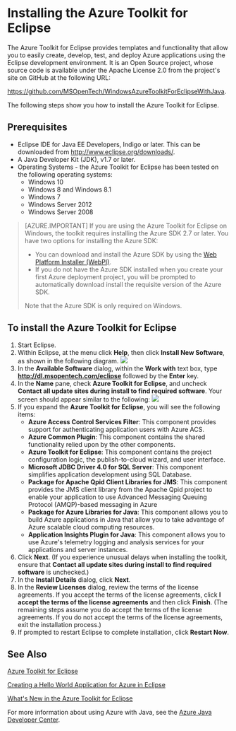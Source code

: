 <properties
    pageTitle="Installing the Azure Toolkit for Eclipse"
    description="Learn hot to install the Azure Toolkit for Eclipse."
    services=""
    documentationCenter="java"
    authors="rmcmurray"
    manager="wpickett"
    editor=""/>

<tags
    ms.service="multiple"
    ms.workload="na"
    ms.tgt_pltfrm="multiple"
    ms.devlang="Java"
    ms.topic="article"
    ms.date="11/19/2015" 
    ms.author="robmcm"/>

<!-- Legacy MSDN URL = https://msdn.microsoft.com/library/azure/hh690946.aspx -->

# Installing the Azure Toolkit for Eclipse #

The Azure Toolkit for Eclipse provides templates and functionality that allow you to easily create, develop, test, and deploy Azure applications using the Eclipse development environment. It is an Open Source project, whose source code is available under the Apache License 2.0 from the project's site on GitHub at the following URL:

<https://github.com/MSOpenTech/WindowsAzureToolkitForEclipseWithJava>.

The following steps show you how to install the Azure Toolkit for Eclipse.

## Prerequisites ##

* Eclipse IDE for Java EE Developers, Indigo or later. This can be downloaded from <http://www.eclipse.org/downloads/>.
* A Java Developer Kit (JDK), v1.7 or later. 
* Operating Systems - the Azure Toolkit for Eclipse has been tested on the following operating systems:
    * Windows 10
    * Windows 8 and Windows 8.1
    * Windows 7
    * Windows Server 2012
    * Windows Server 2008

> [AZURE.IMPORTANT] If you are using the Azure Toolkit for Eclipse on Windows, the toolkit requires installing the Azure SDK 2.7 or later. You have two options for installing the Azure SDK:
> 
> * You can download and install the Azure SDK by using the [Web Platform Installer (WebPI)][].
> * If you do not have the Azure SDK installed when you create your first Azure deployment project, you will be prompted to automatically download install the requisite version of the Azure SDK.
> 
> Note that the Azure SDK is only required on Windows.

## To install the Azure Toolkit for Eclipse ##

1. Start Eclipse.
2. Within Eclipse, at the menu click <strong>Help</strong>, then click <strong>Install New Software</strong>, as shown in the following diagram.
    ![][ic590123]
3. In the <strong>Available Software</strong> dialog, within the <strong>Work with</strong> text box, type <strong>http://dl.msopentech.com/eclipse</strong> followed by the <strong>Enter</strong> key.
4. In the <strong>Name</strong> pane, check <strong>Azure Toolkit for Eclipse</strong>, and uncheck <strong>Contact all update sites during install to find required software</strong>. Your screen should appear similar to the following:
    ![][ic719482]
5. If you expand the <strong>Azure Toolkit for Eclipse</strong>, you will see the following items:
    * **Azure Access Control Services Filter**: This component provides support for authenticating application users with Azure ACS.
    * **Azure Common Plugin**: This component contains the shared functionality relied upon by the other components.
    * **Azure Toolkit for Eclipse**: This component contains the project configuration logic, the publish-to-cloud wizard, and user interface.
    * **Microsoft JDBC Driver 4.0 for SQL Server**: This component simplifies application development using SQL Database.
    * **Package for Apache Qpid Client Libraries for JMS**: This component provides the JMS client library from the Apache Qpid project to enable your application to use Advanced Messaging Queuing Protocol (AMQP)-based messaging in Azure
    * **Package for Azure Libraries for Java**: This component allows you to build Azure applications in Java that allow you to take advantage of Azure scalable cloud computing resources.
    * **Application Insights Plugin for Java**: This component allows you to use Azure's telemetry logging and analysis services for your applications and server instances.
6. Click **Next**. (If you experience unusual delays when installing the toolkit, ensure that **Contact all update sites during install to find required software** is unchecked.)
7. In the **Install Details** dialog, click **Next**.
8. In the **Review Licenses** dialog, review the terms of the license agreements. If you accept the terms of the license agreements, click **I accept the terms of the license agreements** and then click **Finish**. (The remaining steps assume you do accept the terms of the license agreements. If you do not accept the terms of the license agreements, exit the installation process.)
9. If prompted to restart Eclipse to complete installation, click **Restart Now**.

## See Also ##

[Azure Toolkit for Eclipse][]

[Creating a Hello World Application for Azure in Eclipse][]

[What's New in the Azure Toolkit for Eclipse][]

For more information about using Azure with Java, see the [Azure Java Developer Center][].

<!-- URL List -->

[Azure Toolkit for Eclipse]: http://go.microsoft.com/fwlink/?LinkID=699529
[Azure Java Developer Center]: http://go.microsoft.com/fwlink/?LinkID=699547
[Creating a Hello World Application for Azure in Eclipse]: http://go.microsoft.com/fwlink/?LinkID=699533
[Installing the Azure Toolkit for Eclipse]: http://go.microsoft.com/fwlink/?LinkId=699546
[Web Platform Installer (WebPI)]: http://go.microsoft.com/fwlink/?LinkID=252838 
[What's New in the Azure Toolkit for Eclipse]: http://go.microsoft.com/fwlink/?LinkID=699552

<!-- IMG List -->

[ic590123]: ./media/azure-toolkit-for-eclipse-installation/ic590123.png
[ic719482]: ./media/azure-toolkit-for-eclipse-installation/ic719482.png
